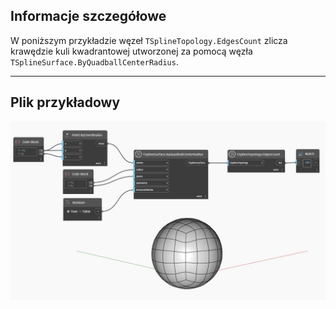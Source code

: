 ## Informacje szczegółowe
W poniższym przykładzie węzeł `TSplineTopology.EdgesCount` zlicza krawędzie kuli kwadrantowej utworzonej za pomocą węzła `TSplineSurface.ByQuadballCenterRadius`.
___
## Plik przykładowy

![TSplineTopology.EdgesCount](./Autodesk.DesignScript.Geometry.TSpline.TSplineTopology.EdgesCount_img.jpg)
